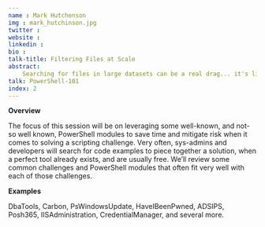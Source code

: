 ```yaml
---
name : Mark Hutchenson
img : mark_hutchinson.jpg
twitter : 
website : 
linkedin : 
bio : 
talk-title: Filtering Files at Scale
abstract:
    Searching for files in large datasets can be a real drag... it's like trying to find a needle in a haystack! How do you do that quickly? Let's dive into different methods available for searching for files at scale. We'll discuss pros and cons and how to improve results with simple tweaks to boost performance
talk: PowerShell-101
index: 2
---
```


**Overview**

The focus of this session will be on leveraging some well-known, and not-so well known, PowerShell modules to save time and mitigate risk when it comes to solving a scripting challenge. Very often, sys-admins and developers will search for code examples to piece together a solution, when a perfect tool already exists, and are usually free. We’ll review some common challenges and PowerShell modules that often fit very well with each of those challenges.

**Examples**

DbaTools, Carbon, PsWindowsUpdate, HaveIBeenPwned, ADSIPS, Posh365, IISAdministration, CredentialManager, and several more.

